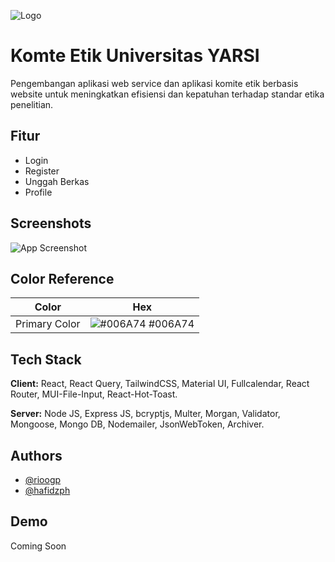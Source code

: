 
![Logo](https://dev-to-uploads.s3.amazonaws.com/uploads/articles/th5xamgrr6se0x5ro4g6.png)


# Komte Etik Universitas YARSI

Pengembangan aplikasi web service dan aplikasi komite etik berbasis website untuk meningkatkan efisiensi dan kepatuhan terhadap standar etika penelitian.



## Fitur

- Login
- Register
- Unggah Berkas
- Profile


## Screenshots

![App Screenshot](https://via.placeholder.com/468x300?text=App+Screenshot+Here)

## Color Reference

| Color             | Hex                                                                |
| ----------------- | ------------------------------------------------------------------ |
| Primary Color | ![#006A74](https://via.placeholder.com/10/006A74?text=+) #006A74 |



## Tech Stack

**Client:** React, React Query, TailwindCSS, Material UI, Fullcalendar, React Router, MUI-File-Input, React-Hot-Toast.

**Server:** Node JS, Express JS, bcryptjs, Multer, Morgan, Validator, Mongoose, Mongo DB, Nodemailer, JsonWebToken, Archiver.


## Authors

- [@rioogp](https://www.github.com/rioogp)
- [@hafidzph](https://www.github.com/hafidzph)


## Demo

Coming Soon

